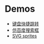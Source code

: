# Demos

- [键盘快捷跳转](http://demo.dsphoebe.com/keyboard/)
- [仿百度搜索框](http://demo.dsphoebe.com/baidu-search/)
- [SVG sprites](http://demo.dsphoebe.com/svg-sprites/)